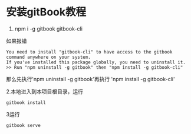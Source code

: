 # 安装gitBook教程


1. npm i -g gitbook gitbook-cli

如果报错
	
	You need to install "gitbook-cli" to have access to the gitbook command anywhere on your system.
	If you've installed this package globally, you need to uninstall it.
	>> Run "npm uninstall -g gitbook" then "npm install -g gitbook-cli"


那么先执行'npm uninstall -g gitbook'再执行 'npm install -g gitbook-cli'

2.本地进入到本项目根目录，运行

```
gitbook install
```
3运行

```
gitbook serve 
```